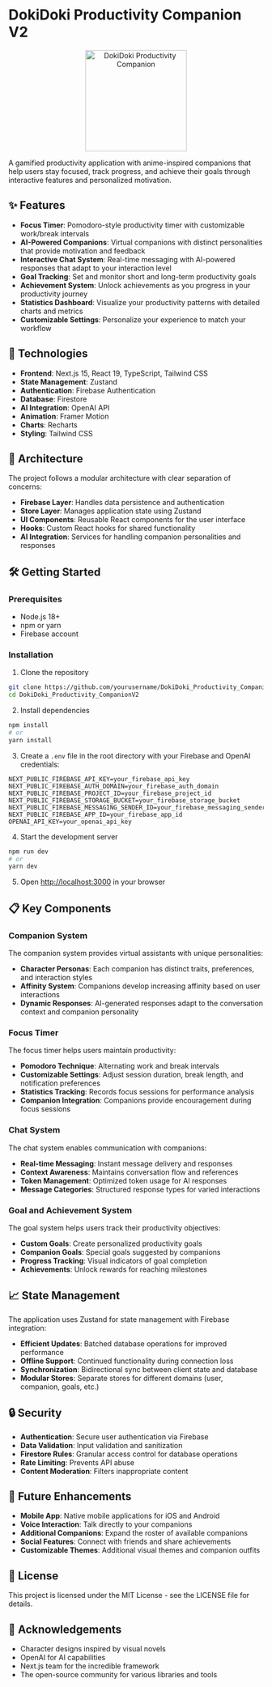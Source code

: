 # DokiDoki Productivity Companion V2

<p align="center">
  <img src="public/images/characters/sprites/monika_casual_smile.png" alt="DokiDoki Productivity Companion" width="200">
</p>

A gamified productivity application with anime-inspired companions that help users stay focused, track progress, and achieve their goals through interactive features and personalized motivation.

## ✨ Features

- **Focus Timer**: Pomodoro-style productivity timer with customizable work/break intervals
- **AI-Powered Companions**: Virtual companions with distinct personalities that provide motivation and feedback
- **Interactive Chat System**: Real-time messaging with AI-powered responses that adapt to your interaction level
- **Goal Tracking**: Set and monitor short and long-term productivity goals
- **Achievement System**: Unlock achievements as you progress in your productivity journey
- **Statistics Dashboard**: Visualize your productivity patterns with detailed charts and metrics
- **Customizable Settings**: Personalize your experience to match your workflow

## 🚀 Technologies

- **Frontend**: Next.js 15, React 19, TypeScript, Tailwind CSS
- **State Management**: Zustand
- **Authentication**: Firebase Authentication
- **Database**: Firestore
- **AI Integration**: OpenAI API
- **Animation**: Framer Motion
- **Charts**: Recharts
- **Styling**: Tailwind CSS

## 📐 Architecture

The project follows a modular architecture with clear separation of concerns:

- **Firebase Layer**: Handles data persistence and authentication
- **Store Layer**: Manages application state using Zustand
- **UI Components**: Reusable React components for the user interface
- **Hooks**: Custom React hooks for shared functionality
- **AI Integration**: Services for handling companion personalities and responses

## 🛠️ Getting Started

### Prerequisites

- Node.js 18+ 
- npm or yarn
- Firebase account

### Installation

1. Clone the repository
```bash
git clone https://github.com/yourusername/DokiDoki_Productivity_CompanionV2.git
cd DokiDoki_Productivity_CompanionV2
```

2. Install dependencies
```bash
npm install
# or
yarn install
```

3. Create a `.env` file in the root directory with your Firebase and OpenAI credentials:
```
NEXT_PUBLIC_FIREBASE_API_KEY=your_firebase_api_key
NEXT_PUBLIC_FIREBASE_AUTH_DOMAIN=your_firebase_auth_domain
NEXT_PUBLIC_FIREBASE_PROJECT_ID=your_firebase_project_id
NEXT_PUBLIC_FIREBASE_STORAGE_BUCKET=your_firebase_storage_bucket
NEXT_PUBLIC_FIREBASE_MESSAGING_SENDER_ID=your_firebase_messaging_sender_id
NEXT_PUBLIC_FIREBASE_APP_ID=your_firebase_app_id
OPENAI_API_KEY=your_openai_api_key
```

4. Start the development server
```bash
npm run dev
# or
yarn dev
```

5. Open [http://localhost:3000](http://localhost:3000) in your browser

## 📋 Key Components

### Companion System

The companion system provides virtual assistants with unique personalities:

- **Character Personas**: Each companion has distinct traits, preferences, and interaction styles
- **Affinity System**: Companions develop increasing affinity based on user interactions
- **Dynamic Responses**: AI-generated responses adapt to the conversation context and companion personality

### Focus Timer

The focus timer helps users maintain productivity:

- **Pomodoro Technique**: Alternating work and break intervals
- **Customizable Settings**: Adjust session duration, break length, and notification preferences
- **Statistics Tracking**: Records focus sessions for performance analysis
- **Companion Integration**: Companions provide encouragement during focus sessions

### Chat System

The chat system enables communication with companions:

- **Real-time Messaging**: Instant message delivery and responses
- **Context Awareness**: Maintains conversation flow and references
- **Token Management**: Optimized token usage for AI responses
- **Message Categories**: Structured response types for varied interactions

### Goal and Achievement System

The goal system helps users track their productivity objectives:

- **Custom Goals**: Create personalized productivity goals
- **Companion Goals**: Special goals suggested by companions
- **Progress Tracking**: Visual indicators of goal completion
- **Achievements**: Unlock rewards for reaching milestones

## 📈 State Management

The application uses Zustand for state management with Firebase integration:

- **Efficient Updates**: Batched database operations for improved performance
- **Offline Support**: Continued functionality during connection loss
- **Synchronization**: Bidirectional sync between client state and database
- **Modular Stores**: Separate stores for different domains (user, companion, goals, etc.)

## 🔒 Security

- **Authentication**: Secure user authentication via Firebase
- **Data Validation**: Input validation and sanitization
- **Firestore Rules**: Granular access control for database operations
- **Rate Limiting**: Prevents API abuse
- **Content Moderation**: Filters inappropriate content

## 🧪 Future Enhancements

- **Mobile App**: Native mobile applications for iOS and Android
- **Voice Interaction**: Talk directly to your companions
- **Additional Companions**: Expand the roster of available companions
- **Social Features**: Connect with friends and share achievements
- **Customizable Themes**: Additional visual themes and companion outfits

## 📄 License

This project is licensed under the MIT License - see the LICENSE file for details.

## 🙏 Acknowledgements

- Character designs inspired by visual novels
- OpenAI for AI capabilities
- Next.js team for the incredible framework
- The open-source community for various libraries and tools
